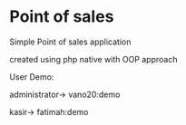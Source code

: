 # Point of sales
Simple Point of sales application

created using php native with OOP approach

User Demo:

administrator-> vano20:demo

kasir-> fatimah:demo
